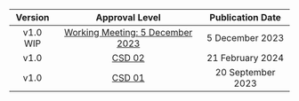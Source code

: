 | **Version** |                       **Approval Level**                      | **Publication Date** |
|:-----------:|:-------------------------------------------------------------:|:--------------------:|
|   v1.0 WIP  | <a rel="noopener noreferrer" target="_blank" href="https://github.com/oasis-tcs/openc2-ap-hunt/tree/working/">Working Meeting: 5 December 2023</a> |   5 December 2023   |
|     v1.0    | <a rel="noopener noreferrer" target="_blank" href="https://docs.oasis-open.org/openc2/ap-hunt/v1.0/csd02/ap-hunt-v1.0-csd02.html">CSD 02</a> |     21 February 2024     |
|     v1.0    | <a rel="noopener noreferrer" target="_blank" href="https://docs.oasis-open.org/openc2/ap-hunt/v1.0/csd01/ap-hunt-v1.0-csd01.html">CSD 01</a> |     20 September 2023     |